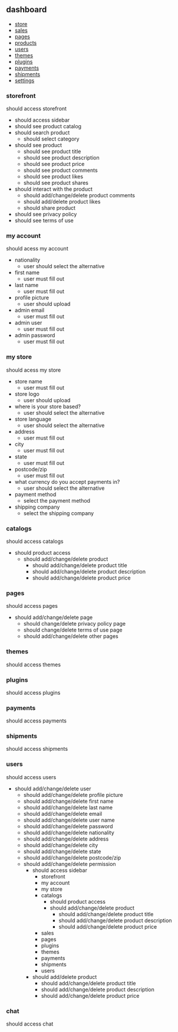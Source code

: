 ## dashboard
- [store](#storefront)
- [sales](#sales)
- [pages](#pages)
- [products](products)
- [users](#users)
- [themes](#themes)
- [plugins](#plugins)
- [payments](#payments)
- [shipments](#shipments)
- [settings](#chat)

### storefront
should access storefront

  * should access sidebar              
  * should see product catalog
  * should search product
    * should select category
  * should see product
    * should see product title
    * should see product description
    * should see product price
    * should see product comments
    * should see product likes
    * should see product shares
  * should interact with the product
    * should add/change/delete product comments
    * should add/delete product likes
    * should share product
  * should see privacy policy        
  * should see terms of use        

### my account
should acess my account

  * nationality
    * user should select the alternative
  * first name
    * user must fill out
  * last name
    * user must fill out
  * profile picture
    * user should upload
  * admin email
    * user must fill out
  * admin user
    * user must fill out
  * admin password
    * user must fill out

### my store
should acess my store

* store name
  * user must fill out
* store logo
  * user should upload
* where is your store based?
  * user should select the alternative
* store language
  * user should select the alternative
* address
  * user must fill out
* city
  * user must fill out
* state
  * user must fill out
* postcode/zip
  * user must fill out
* what currency do you accept payments in?
  * user should select the alternative
* payment method
  * select the payment method
* shipping company
    * select the shipping company

### catalogs
should access catalogs

* should product access
  * should add/change/delete product
    * should add/change/delete product title
    * should add/change/delete product description
    * should add/change/delete product price

### pages
should access pages

* should add/change/delete page
  * should change/delete privacy policy page
  * should change/delete terms of use page
  * should add/change/delete other pages

### themes
should access themes

### plugins
should access plugins

### payments
should access payments

### shipments
should access shipments

### users
should access users

* should add/change/delete user
  * should add/change/delete profile picture
  * should add/change/delete first name
  * should add/change/delete last name
  * should add/change/delete email
  * should add/change/delete user name
  * should add/change/delete password
  * should add/change/delete nationality
  * should add/change/delete address
  * should add/change/delete city
  * should add/change/delete state
  * should add/change/delete postcode/zip
  * should add/change/delete permission
    * should access sidebar              
      * storefront
      * my account
      * my store
      * catalogs
        * should product access
        * should add/change/delete product
          * should add/change/delete product title
          * should add/change/delete product description
          * should add/change/delete product price
      * sales
      * pages
      * plugins
      * themes
      * payments
      * shipments
      * users
    * should add/delete product
      * should add/change/delete product title
      * should add/change/delete product description
      * should add/change/delete product price

### chat
should access chat
